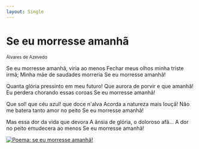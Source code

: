 ```yaml
---
layout: Single
---
```


# Se eu morresse amanhã
<small>Álvares de Azevedo</small>

Se eu morresse amanhã, viria ao menos
Fechar meus olhos minha triste irmã;
Minha mãe de saudades morreria
Se eu morresse amanhã!

Quanta glória pressinto em meu futuro!
Que aurora de porvir e que amanhã!
Eu perdera chorando essas coroas
Se eu morresse amanhã!

Que sol! que céu azul! que doce n'alva
Acorda a natureza mais louçã!
Não me batera tanto amor no peito
Se eu morresse amanhã!

Mas essa dor da vida que devora
A ânsia de glória, o doloroso afã...
A dor no peito emudecera ao menos
Se eu morresse amanhã!

[![Poema: se eu morresse amanhã!](https://img.youtube.com/vi/CDfrY62cCEM/0.jpg)](https://www.youtube.com/watch?v=CDfrY62cCEM)